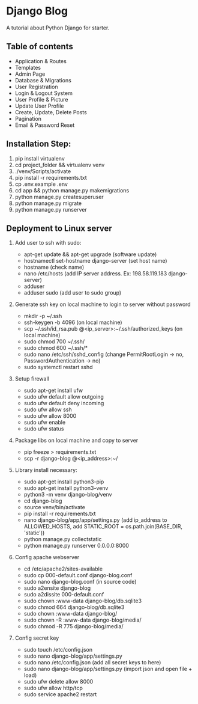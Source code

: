 # Django Blog
A tutorial about Python Django for starter.

## Table of contents

- Application & Routes
- Templates
- Admin Page
- Database & Migrations
- User Registration
- Login & Logout System
- User Profile & Picture
- Update User Profile
- Create, Update, Delete Posts
- Pagination
- Email & Password Reset

## Installation Step:

1. pip install virtualenv 
2. cd project_folder && virtualenv venv
3. ./venv/Scripts/activate
4. pip install -r requirements.txt
5. cp .env.example .env
6. cd app && python manage.py makemigrations
7. python manage.py createsuperuser
8. python manage.py migrate
9. python manage.py runserver

## Deployment to Linux server

1. Add user to ssh with sudo:
   - apt-get update && apt-get upgrade (software update)
   - hostnamectl set-hostname django-server (set host name)
   - hostname (check name)
   - nano /etc/hosts (add IP server address. Ex: 198.58.119.183 django-server)
   - adduser <username>
   - adduser <username> sudo (add user to sudo group)

2. Generate ssh key on local machine to login to server without password
   - mkdir -p ~/.ssh
   - ssh-keygen -b 4096 (on local machine)
   - scp ~/.ssh/id_rsa.pub <username>@<ip_server>:~/.ssh/authorized_keys (on local machine)
   - sudo chmod 700 ~/.ssh/
   - sudo chmod 600 ~/.ssh/*
   - sudo nano /etc/ssh/sshd_config (change PermitRootLogin -> no, PasswordAuthentication -> no)
   - sudo systemctl restart sshd

3. Setup firewall
   - sudo apt-get install ufw 
   - sudo ufw default allow outgoing
   - sudo ufw default deny incoming
   - sudo ufw allow ssh
   - sudo ufw allow 8000
   - sudo ufw enable
   - sudo ufw status

4. Package libs on local machine and copy to server
   - pip freeze > requirements.txt 
   - scp -r django-blog <username>@<ip_address>:~/

5. Library install necessary:
   - sudo apt-get install python3-pip 
   - sudo apt-get install python3-venv
   - python3 -m venv django-blog/venv
   - cd django-blog
   - source venv/bin/activate
   - pip install -r requirements.txt
   - nano django-blog/app/app/settings.py (add ip_address to ALLOWED_HOSTS, add STATIC_ROOT = os.path.join(BASE_DIR, 'static'))
   - python manage.py collectstatic
   - python manage.py runserver 0.0.0.0:8000

6. Config apache webserver
   - cd /etc/apache2/sites-available
   - sudo cp 000-default.conf django-blog.conf
   - sudo nano django-blog.conf (in source code)
   - sudo a2ensite django-blog
   - sudo a2dissite 000-default.conf
   - sudo chown :www-data django-blog/db.sqlite3
   - sudo chmod 664 django-blog/db.sqlite3
   - sudo chown :www-data django-blog/
   - sudo chown -R :www-data django-blog/media/
   - sudo chmod -R 775 django-blog/media/

7. Config secret key
   - sudo touch /etc/config.json
   - sudo nano django-blog/app/settings.py
   - sudo nano /etc/config.json (add all secret keys to here)
   - sudo nano django-blog/app/settings.py (import json and open file + load)
   - sudo ufw delete allow 8000
   - sudo ufw allow http/tcp
   - sudo service apache2 restart